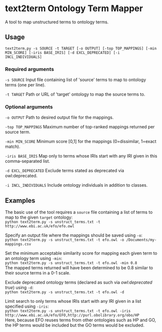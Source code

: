 # text2term Ontology Term Mapper

A tool to map unstructured terms to ontology terms. 

## Usage

`text2term.py -s SOURCE -t TARGET [-o OUTPUT] [-top TOP_MAPPINGS] [-min MIN_SCORE] [-iris BASE_IRIS] [-d EXCL_DEPRECATED] [-i INCL_INDIVIDUALS]`

### Required arguments
`-s SOURCE` Input file containing list of 'source' terms to map to ontology terms (one per line).

`-t TARGET` Path or URL of 'target' ontology to map the source terms to.

### Optional arguments

`-o OUTPUT` Path to desired output file for the mappings.

`-top TOP_MAPPINGS` Maximum number of top-ranked mappings returned per source term.

`-min MIN_SCORE` Minimum score [0,1] for the mappings (0=dissimilar, 1=exact match).

`-iris BASE_IRIS` Map only to terms whose IRIs start with any IRI given in this comma-separated list.

`-d EXCL_DEPRECATED` Exclude terms stated as deprecated via owl:deprecated.

`-i INCL_INDIVIDUALS` Include ontology individuals in addition to classes.

## Examples

The basic use of the tool requires a `source` file containing a list of terms to map to the given `target` ontology:  
`python text2term.py -s unstruct_terms.txt -t http://www.ebi.ac.uk/efo/efo.owl`

Specify an output file where the mappings should be saved using `-o`:  
`python text2term.py -s unstruct_terms.txt -t efo.owl -o /Documents/my-mappings.csv`

Set the minimum acceptable similarity score for mapping each given term to an ontology term using `-min`:  
`python text2term.py -s unstruct_terms.txt -t efo.owl -min 0.8`  
The mapped terms returned will have been determined to be 0.8 similar to their source terms in a 0-1 scale.  

Exclude deprecated ontology terms (declared as such via *owl:deprecated true*) using `-d`:  
`python text2term.py -s unstruct_terms.txt -t efo.owl -d`

Limit search to only terms whose IRIs start with any IRI given in a list specified using `-iris`:  
`python text2term.py -s unstruct_terms.txt -t efo.owl -iris http://www.ebi.ac.uk/efo/EFO,http://purl.obolibrary.org/obo/HP`  
Here, because EFO reuses terms from other ontologies such as HP and GO, the HP terms would be included but the GO terms would be excluded.
